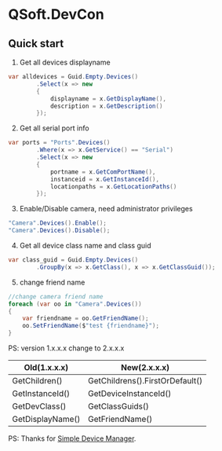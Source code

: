 # QSoft.DevCon
## Quick start

1. Get all devices displayname
```c#
var alldevices = Guid.Empty.Devices()
        .Select(x => new
        {
            displayname = x.GetDisplayName(),
            description = x.GetDescription()
        });
```
2. Get all serial port info
```c#
var ports = "Ports".Devices()
        .Where(x => x.GetService() == "Serial")
        .Select(x => new
        {
            portname = x.GetComPortName(),
            instanceid = x.GetInstanceId(),
            locationpaths = x.GetLocationPaths()
        });
```

3. Enable/Disable camera, need administrator privileges
```c#
"Camera".Devices().Enable();
"Camera".Devices().Disable();
```

4. Get all device class name and class guid
```c#
var class_guid = Guid.Empty.Devices()
        .GroupBy(x => x.GetClass(), x => x.GetClassGuid());
```

5. change friend name
```c#
//change camera friend name
foreach (var oo in "Camera".Devices())
{
    var friendname = oo.GetFriendName();
    oo.SetFriendName($"test {friendname}");
}
```
PS:
version 1.x.x.x change to 2.x.x.x

|  Old(1.x.x.x)  | New(2.x.x.x)  |
|  ----  | ----  |
| GetChildren()  | GetChildrens().FirstOrDefault() |
| GetInstanceId()  | GetDeviceInstanceId() |
| GetDevClass()  | GetClassGuids() |
| GetDisplayName()  | GetFriendName() |


PS: Thanks for [Simple Device Manager](https://www.codeproject.com/Articles/14469/Simple-Device-Manager).

